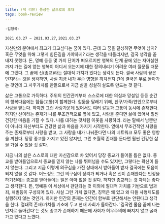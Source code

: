 ```yaml
---
title: (책 리뷰) 풍성한 삶으로의 초대 
tags: book-review
---
```


`-김형국-`

`2021.03.27 ~ 2021.03.27`, `2021.03.27`

<!--more-->

 자신만의 분야에서 최고가 되고싶다는 꿈이 있다. 근데 그 꿈을 달성하면 무엇이 남지? 혹은 무엇을 위해 그렇게 힘든길을 가야하지? 라는 생각을 떠올리지만, 결국 생각을 끝내지 못했다. 돈, 명예 등등 몇 가지 단어가 떠오르지만 행복의 단계 끝에 있는 자아실현까지 가는 길에 얻는 행복이 어디서 오는지에 대한 정의내리기 어려운 여러 질문들 때문에 그랬다. 그 끝에 신(종교)라는 절대적 가치가 있다는 생각도 든다. 결국 사람의 끝은 먼지라는 것을 생각하면, 사실 지금 내가 무슨 영향을 끼치든지 간에 결국은 무로 돌아가는 것인데 그 사후가치를 만듦으로서 지금 삶을 성실히 살도록 만드는 것 같다. 

 삶은 고통으로 가득하다. 주위의 인간관계부터 스스로에 대한 의심과 망설임 등등 순간의 행복다음에는 힘듦(고통)이 함께한다. 힘듦을 달래기 위해, 친구/가족/연인으로부터 사랑을 받는다. 하지만 그런 사랑가운데 있어서도 여러 갈등과 고통이 동시에 존재한다. 하지만 신이라는 존재가 나를 무조건적으로 옆에 있고, 사랑을 준다면 삶에 있어서 훨씬 건강한 마음을 가질 수 있다. 나를 대하는 것처럼 이웃을 사랑하라. 라는 말에서 남뿐만이 아니라 자신부터도 건강한 삶과 마음을 가지기 시작한다. 옆에서 무조건적인 사랑을 주는 존재로부터 사랑을 받고, 그 사랑을 내가 나눠준다면 나의 네트워크 모두 좋은 영향을 끼친다. 당장 종교를 가지고 있진 않지만, 그런 초월적 존재를 둔다면 훨씬 건강한 삶을 가질 수 있을 것 같다.

 지금 나의 삶은 스스로의 대한 자신감으로 차 있어서 당장 종교가 들어올 틈은 없다. 종교를 받아들임으로서 종교를 믿지 않는 나를 뛰어넘을 수도 있지만, 그렇다는 확신이 들지 않는다. 그리고 지금 이렇게 의구심을 가진 상태에서 받아들여 받자 결국에는 도움이 되지 않을 것 같다. 어느정도 그런 의구심이 정리가 되거나 혹은 신이 존재한다는 인정을 하기전에는 종교를 받아들이는 일은 아마 없을 것 같다. 하지만 종교라는 것 자체는 좋다고 생각한다. 돈, 명예등 이 세상에서 판단되는 것 이외에 절대적 가치를 기반으로 법과 죄, 처벌등이 구성되어 있다. 사실 그런 가치 없다면, 징역은 왜 있고 왜 다들 사형제도를 실행하지 않는 것인가. 하지만 인간의 존재는 인간이 함부로 판단해서는 안된다고 생각을 한다. 절대적 존재/가치를 기초에 두고 현재 사회가 돌아간다. '결국엔 물음 끝에 나는 먼지로 돌아간다'는 것도 종교가 존재하기 때문에 사회가 허무주의에 빠지지 않고 굴러가고 있다고 느꼈다. 
